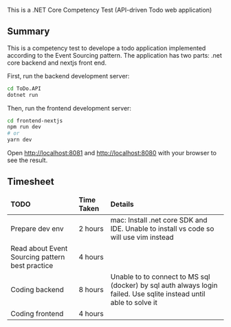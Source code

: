 This is a .NET Core Competency Test (API-driven Todo web application)

## Summary
This is a competency test to develope a todo application implemented according to the Event Sourcing pattern. The application has two parts: .net core backend and nextjs front end.

First, run the backend development server:

```bash
cd ToDo.API
dotnet run
```

Then, run the frontend development server:

```bash
cd frontend-nextjs
npm run dev
# or
yarn dev
```

 Open [http://localhost:8081](http://localhost:8081) and [http://localhost:8080](http://localhost:8080) with your browser to see the result.

## Timesheet
<table>
	<thead>
		<td>
			<b>TODO</b>
		</td>
		<td>
			<b>Time Taken</b>
		</td>
		<td>
			<b>Details</b>
		</td>
	</thead>
	<tr>
		<td>Prepare dev env</td>
		<td>2 hours</td>
		<td>mac: Install .net core SDK and IDE. Unable to install vs code so will use vim instead</td>
	</tr>
	<tr>
		<td>Read about Event Sourcing pattern best practice</td>
		<td>4 hours</td>
		<td></td>
	</tr>
	<tr>
		<td>Coding backend</td>
		<td>8 hours</td>
		<td>Unable to to connect to MS sql (docker) by sql auth always login failed. Use sqlite instead until able to solve it</td>
	</tr>
	<tr>
		<td>Coding frontend</td>
		<td>4 hours</td>
		<td></td>
	</tr>
</table>

